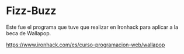 # Fizz-Buzz
Este fue el programa que tuve que realizar en Ironhack para aplicar a la beca de Wallapop.

https://www.ironhack.com/es/curso-programacion-web/wallapop
